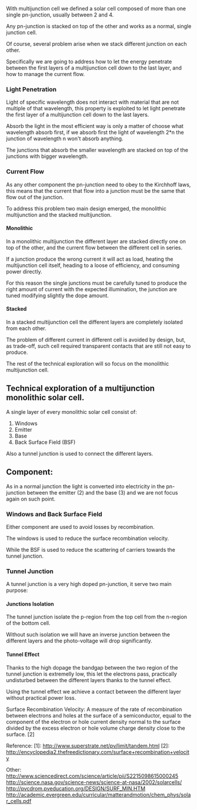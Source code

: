 
With multijunction cell we defined a solar cell composed of more than one single pn-junction, usually between 2 and 4.

Any pn-junction is stacked on top of the other and works as a normal, single junction cell.

Of course, several problem arise when we stack different junction on each other.

Specifically we are going to address how to let the energy penetrate between the first layers of a multijunction cell down to the last layer, and how to manage the current flow.

### Light Penetration

Light of specific wavelength does not interact with material that are not multiple of that wavelength, this property is exploited to let light penetrate the first layer of a multijunction cell down to the last layers.

Absorb the light in the most efficient way is only a matter of choose what wavelength absorb first, if we absorb first the light of wavelength 2*n the junction of wavelength n won't absorb anything.

The junctions that absorb the smaller wavelength are stacked on top of the junctions with bigger wavelength.

### Current Flow

As any other component the pn-junction need to obey to the Kirchhoff laws, this means that the current that flow into a junction must be the same that flow out of the junction.

To address this problem two main design emerged, the monolithic multijunction and the stacked multijunction.

#### Monolithic

In a monolithic multijunction the different layer are stacked directly one on top of the other, and the current flow between the different cell in series.

If a junction produce the wrong current it will act as load, heating the multijunction cell itself, heading to a loose of efficiency, and consuming power directly.

For this reason the single junctions must be carefully tuned to produce the right amount of current with the expected illumination, the junction are tuned modifying slightly the dope amount.

#### Stacked

In a stacked multijunction cell the different layers are completely isolated from each other.

The problem of different current in different cell is avoided by design, but, as trade-off, such cell required transparent contacts that are still not easy to produce.

The rest of the technical exploration will so focus on the monolithic multijunction cell.

## Technical exploration of a multijunction monolithic solar cell.

A single layer of every monolithic solar cell consist of:

1. Windows
2. Emitter
3. Base
4. Back Surface Field (BSF)

Also a tunnel junction is used to connect the different layers.

## Component:

As in a normal junction the light is converted into electricity in the pn-junction between the emitter (2) and the base (3) and we are not focus again on such point.

### Windows and Back Surface Field

Either component are used to avoid losses by recombination.

The windows is used to reduce the surface recombination velocity.

While the BSF is used to reduce the scattering of carriers towards the tunnel junction.

### Tunnel Junction

A tunnel junction is a very high doped pn-junction, it serve two main purpose:

#### Junctions Isolation

The tunnel junction isolate the p-region from the top cell from the n-region of the bottom cell.

Without such isolation we will have an inverse junction between the different layers and the photo-voltage will drop significantly.

#### Tunnel Effect

Thanks to the high dopage the bandgap between the two region of the tunnel junction is extremelly low, this let the electrons pass, practically undisturbed between the different layers thanks to the tunnel effect.

Using the tunnel effect we achieve a contact between the different layer without practical power loss.


Surface Recombination Velocity: A measure of the rate of recombination between electrons and holes at the surface of a semiconductor, equal to the component of the electron or hole current density normal to the surface divided by the excess electron or hole volume charge density close to the surface. [2]

Reference:
[1]: http://www.superstrate.net/pv/limit/tandem.html
[2]: http://encyclopedia2.thefreedictionary.com/surface+recombination+velocity

Other:
http://www.sciencedirect.com/science/article/pii/S2215098615000245
http://science.nasa.gov/science-news/science-at-nasa/2002/solarcells/
http://pvcdrom.pveducation.org/DESIGN/SURF_MIN.HTM
http://academic.evergreen.edu/curricular/matterandmotion/chem_phys/solar_cells.pdf
